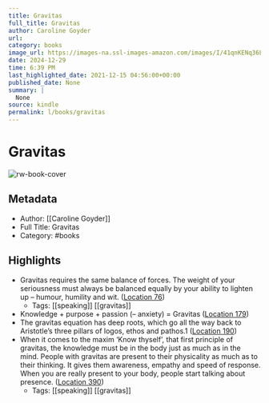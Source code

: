 ```yaml
---
title: Gravitas
full_title: Gravitas
author: Caroline Goyder
url: 
category: books
image_url: https://images-na.ssl-images-amazon.com/images/I/41qnKENq36L._SL200_.jpg
date: 2024-12-29
time: 6:39 PM
last_highlighted_date: 2021-12-15 04:56:00+00:00
published_date: None
summary: |
  None
source: kindle
permalink: l/books/gravitas
---
```

# Gravitas

![rw-book-cover](https://images-na.ssl-images-amazon.com/images/I/41qnKENq36L._SL200_.jpg)

## Metadata
- Author: [[Caroline Goyder]]
- Full Title: Gravitas
- Category: #books

## Highlights
- Gravitas requires the same balance of forces. The weight of your seriousness must always be balanced equally by your ability to lighten up – humour, humility and wit. ([Location 76](https://readwise.io/to_kindle?action=open&asin=B00FZ08D7C&location=76))
    - Tags: [[speaking]] [[gravitas]] 
- Knowledge + purpose + passion (– anxiety) = Gravitas ([Location 179](https://readwise.io/to_kindle?action=open&asin=B00FZ08D7C&location=179))
- The gravitas equation has deep roots, which go all the way back to Aristotle’s three pillars of logos, ethos and pathos.1 ([Location 190](https://readwise.io/to_kindle?action=open&asin=B00FZ08D7C&location=190))
- When it comes to the maxim ‘Know thyself’, that first principle of gravitas, the knowledge must be in the body just as much as in the mind. People with gravitas are present to their physicality as much as to their thinking. It gives them awareness, empathy and speed of response. When you are really present to your body, people start talking about presence. ([Location 390](https://readwise.io/to_kindle?action=open&asin=B00FZ08D7C&location=390))
    - Tags: [[speaking]] [[gravitas]] 


